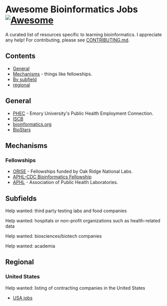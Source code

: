 <!--lint disable awesome-git-repo-age-->
# Awesome Bioinformatics Jobs [![Awesome](https://awesome.re/badge.svg)](https://awesome.re)

A curated list of resources specific to learning bioinformatics.
I appreciate any help! For contributing, please see [CONTRIBUTING.md](CONTRIBUTING.md).

## Contents

* [General](#general)
* [Mechanisms](#mechanisms) - things like fellowships.
* [By subfield](#subfields)
* [regional](#regional)

## General

* [PHEC](https://www.aphl.org/fellowships/pages/bioinformatics.aspx) - Emory University's Public Health Employment Connection.
* [ISCB](https://www.aphl.org/fellowships/pages/bioinformatics.aspx)
* [bioinformatics.org](https://www.bioinformatics.org/jobs)
* [BioStars](https://www.biostars.org/t/jobs)

## Mechanisms

### Fellowships

* [ORISE](https://orise.orau.gov/cdc) - Fellowships funded by Oak Ridge National Labs.
* [APHL-CDC Bioinformatics Fellowship](https://www.aphl.org/fellowships/pages/bioinformatics.aspx)
* [APHL](https://www.aphl.org/fellowships/pages/bioinformatics.aspx) - Association of Public Health Laboratories.

## Subfields

Help wanted: third party testing labs and food companies

Help wanted: hospitals or non-profit organizations such as health-related data

Help wanted: biosciences/biotech companies

Help wanted: academia

## Regional

### United States

Help wanted: listing of contracting companies in the United States


* [USA jobs](https://www.usajobs.gov)


